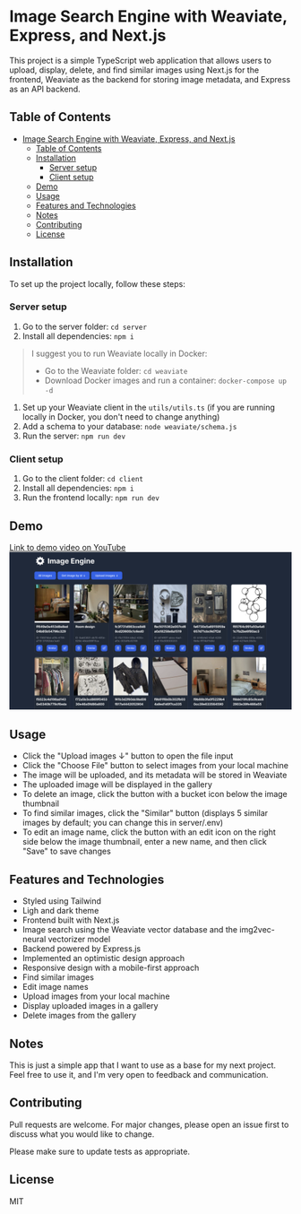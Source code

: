 # Image Search Engine with Weaviate, Express, and Next.js
This project is a simple TypeScript web application that allows users to upload, display, delete, and find similar images using Next.js for the frontend, Weaviate as the backend for storing image metadata, and Express as an API backend.

## Table of Contents
- [Image Search Engine with Weaviate, Express, and Next.js](#image-search-engine-with-weaviate-express-and-nextjs)
  - [Table of Contents](#table-of-contents)
  - [Installation](#installation)
    - [Server setup](#server-setup)
    - [Client setup](#client-setup)
  - [Demo](#demo)
  - [Usage](#usage)
  - [Features and Technologies](#features-and-technologies)
  - [Notes](#notes)
  - [Contributing](#contributing)
  - [License](#license)


## Installation
To set up the project locally, follow these steps:

### Server setup
1. Go to the server folder: `cd server`
2. Install all dependencies: `npm i`
  
>I suggest you to run Weaviate locally in Docker:
>- Go to the Weaviate folder: `cd weaviate`
>- Download Docker images and run a container: `docker-compose up -d`

1. Set up your Weaviate client in the `utils/utils.ts` (if you are running locally in Docker, you don't need to change anything)
2. Add a schema to your database: `node weaviate/schema.js`
3. Run the server: `npm run dev`

### Client setup
1. Go to the client folder: `cd client`
2. Install all dependencies: `npm i`
3. Run the frontend locally: `npm run dev`


## Demo
[Link to demo video on YouTube](https://youtu.be/fsMwXCDvFIY)
![](./Screenshot.png)

## Usage
- Click the "Upload images ↓" button to open the file input
- Click the "Choose File" button to select images from your local machine
- The image will be uploaded, and its metadata will be stored in Weaviate
- The uploaded image will be displayed in the gallery
- To delete an image, click the button with a bucket icon below the image thumbnail
- To find similar images, click the "Similar" button (displays 5 similar images by default; you can change this in server/.env)
- To edit an image name, click the button with an edit icon on the right side below the image thumbnail, enter a new name, and then click "Save" to save changes

## Features and Technologies
- Styled using Tailwind
- Ligh and dark theme
- Frontend built with Next.js
- Image search using the Weaviate vector database and the img2vec-neural vectorizer model
- Backend powered by Express.js
- Implemented an optimistic design approach
- Responsive design with a mobile-first approach
- Find similar images
- Edit image names
- Upload images from your local machine
- Display uploaded images in a gallery
- Delete images from the gallery

## Notes
This is just a simple app that I want to use as a base for my next project. Feel free to use it, and I'm very open to feedback and communication.

## Contributing
Pull requests are welcome. For major changes, please open an issue first to discuss what you would like to change.

Please make sure to update tests as appropriate.

## License
MIT